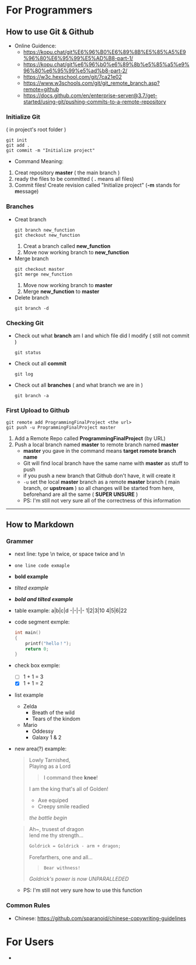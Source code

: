 # For Programmers
## How to use Git & Github
- Online Guidence:
  - https://kopu.chat/git%E6%96%B0%E6%89%8B%E5%85%A5%E9%96%80%E6%95%99%E5%AD%B8-part-1/
  - https://kopu.chat/git%e6%96%b0%e6%89%8b%e5%85%a5%e9%96%80%e6%95%99%e5%ad%b8-part-2/
  - https://w3c.hexschool.com/git/7ca21e02
  - https://www.w3schools.com/git/git_remote_branch.asp?remote=github
  - https://docs.github.com/en/enterprise-server@3.7/get-started/using-git/pushing-commits-to-a-remote-repository
### **Initialize Git**
( in project's root folder )
```
git init
git add .
git commit -m "Initialize project"
```
- Command Meaning:
1. Creat repository **master** ( the main branch )
2. ready the files to be committed ( **.** means all files)
3. Commit files! Create revision called "Initialize project" (**-m** stands for **m**essage)
### **Branches**
- Creat branch
  ```
  git branch new_function
  git checkout new_function
  ```
  1. Creat a branch called **new_function**
  2. Move now working branch to **new_function**
- Merge branch
  ```
  git checkout master
  git merge new_function
  ```
  1. Move now working branch to **master**
  2. Merge **new_function** to **master**
- Delete branch 
  ```
  git branch -d
  ```
### **Checking Git**
- Check out what **branch** am I and which file did I modify ( still not commit ) 
    ```
    git status
    ```
- Check out all **commit**
    ```
    git log
    ```
- Check out all **branches** ( and what branch we are in )
    ```
    git branch -a
    ```
### **First Upload to Github**
```
git remote add ProgrammingFinalProject <the url>
git push -u ProgrammingFinalProject master
```
1. Add a Remote Repo called **ProgrammingFinalProject** (by URL)
2. Push a local branch named **master** to remote branch named **master**
   - **master** you gave in the command means **target romote branch name**
   - Git will find local branch have the same name with **master** as stuff to push
   - if you push a new branch that Github don't have, it will create it 
   - `-u` set the local **master** branch as a remote **master** branch ( main branch, or **upstream** ) so all changes will be started from here, beforehand are all the same ( **SUPER UNSURE** ) 
   - PS: I'm still not very sure all of the correctness of this information



***

## How to Markdown
### **Grammer**
- next line: type \\n twice, or space twice and \\n
- `one line code exmaple`
- **bold example**
- *tilted example*
- ***bold and tilted example***
- table example: 
    a|b|c|d
    -|-|-|-
    1|2|3|10
    4|5|6|22
- code segment exmple:
    ```c
    int main()
    {
        printf("hello！");
        return 0;
    }   
    ```
- check box exmple:
  - [ ] 1 + 1 = 3
  - [X] 1 + 1 = 2
- list example
  - Zelda
    - Breath of the wild
    - Tears of the kindom
  - Mario
    - Oddessy
    - Galaxy 1 & 2
- new area(?) example:
    > Lowly Tarnished,   
    Playing as a Lord   
    >>I command thee **knee**!
    >
    >I am the king that's all of Golden!  
    >- Axe equiped
    >- Creepy smile readied  
    >
    > *the battle begin*
     
    >Ah~, trusest of dragon   
    lend me thy strength...  
    >```c
    >Goldrick = Goldrick - arm + dragon;
    >```
    >Forefarthers, one and all...
    >> `Bear withness!`
    >
    >*Goldrick's power is now UNPARALLEDED*
    - PS: I'm still not very sure how to use this function
### **Common Rules**
- Chinese: https://github.com/sparanoid/chinese-copywriting-guidelines


###


# For Users 
- 